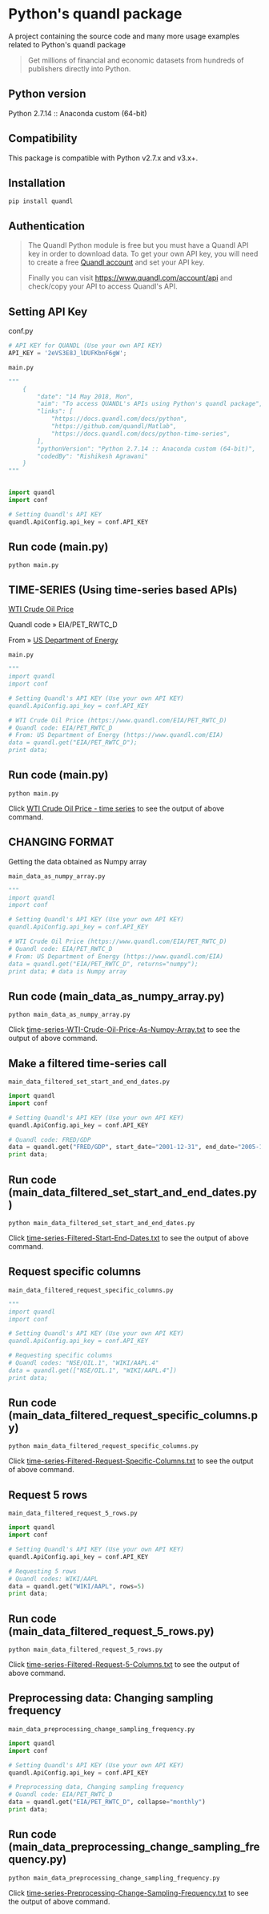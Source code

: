 # Python's quandl package

A project containing the source code and many more usage examples related to Python's quandl package

> Get millions of financial and economic datasets from hundreds of publishers directly into Python.

## Python version

Python 2.7.14 :: Anaconda custom (64-bit)

## Compatibility

This package is compatible with Python v2.7.x and v3.x+.

## Installation 

`pip install quandl`

## Authentication

> The Quandl Python module is free but you must have a Quandl API key in order to download data. To get your own API key, you will need to create a free [Quandl account](https://www.quandl.com/users/login) and set your API key.
>
> Finally you can visit https://www.quandl.com/account/api and check/copy your API to access Quandl's API.

## Setting API Key

conf.py
```python
# API KEY for QUANDL (Use your own API KEY)
API_KEY = '2eVS3E8J_lDUFKbnF6gW';
```

`main.py`
```python
"""
	{
		"date": "14 May 2018, Mon",
		"aim": "To access QUANDL's APIs using Python's quandl package",
		"links": [
			"https://docs.quandl.com/docs/python",
			"https://github.com/quandl/Matlab",
			"https://docs.quandl.com/docs/python-time-series",
		],
		"pythonVersion": "Python 2.7.14 :: Anaconda custom (64-bit)",
		"codedBy": "Rishikesh Agrawani"
	}
"""


import quandl 
import conf

# Setting Quandl's API KEY
quandl.ApiConfig.api_key = conf.API_KEY
```

## Run code (main.py)

`python main.py`

## TIME-SERIES (Using time-series based APIs)

[WTI Crude Oil Price](https://www.quandl.com/EIA/PET_RWTC_D)

Quandl code &raquo; EIA/PET_RWTC_D

From &raquo; [US Department of Energy](https://www.quandl.com/EIA)

`main.py`
```python
"""
import quandl 
import conf

# Setting Quandl's API KEY (Use your own API KEY)
quandl.ApiConfig.api_key = conf.API_KEY

# WTI Crude Oil Price (https://www.quandl.com/EIA/PET_RWTC_D)
# Quandl code: EIA/PET_RWTC_D
# From: US Department of Energy (https://www.quandl.com/EIA)
data = quandl.get("EIA/PET_RWTC_D");
print data;
```

## Run code (main.py)

`python main.py`

Click [WTI Crude Oil Price - time series](../docs/output/time-series-WTI-Crude-Oil-Price.txt) to see the output of above command.

## CHANGING FORMAT
Getting the data obtained as Numpy array

`main_data_as_numpy_array.py`
```python
"""
import quandl 
import conf

# Setting Quandl's API KEY (Use your own API KEY)
quandl.ApiConfig.api_key = conf.API_KEY

# WTI Crude Oil Price (https://www.quandl.com/EIA/PET_RWTC_D)
# Quandl code: EIA/PET_RWTC_D
# From: US Department of Energy (https://www.quandl.com/EIA)
data = quandl.get("EIA/PET_RWTC_D", returns="numpy"); 
print data; # data is Numpy array
```

## Run code (main_data_as_numpy_array.py)

`python main_data_as_numpy_array.py`

Click [time-series-WTI-Crude-Oil-Price-As-Numpy-Array.txt](../docs/output/time-series-WTI-Crude-Oil-Price-As-Numpy-Array.txt) to see the output of above command.

## Make a filtered time-series call

`main_data_filtered_set_start_and_end_dates.py`
```python
import quandl 
import conf

# Setting Quandl's API KEY (Use your own API KEY)
quandl.ApiConfig.api_key = conf.API_KEY

# Quandl code: FRED/GDP
data = quandl.get("FRED/GDP", start_date="2001-12-31", end_date="2005-12-31");
print data; 
```

## Run code (main_data_filtered_set_start_and_end_dates.py)

`python main_data_filtered_set_start_and_end_dates.py`

Click [time-series-Filtered-Start-End-Dates.txt](../docs/output/time-series-Filtered-Start-End-Dates.txt) to see the output of above command.

## Request specific columns

`main_data_filtered_request_specific_columns.py`
```python
"""
import quandl 
import conf

# Setting Quandl's API KEY (Use your own API KEY)
quandl.ApiConfig.api_key = conf.API_KEY

# Requesting specific columns
# Quandl codes: "NSE/OIL.1", "WIKI/AAPL.4"
data = quandl.get(["NSE/OIL.1", "WIKI/AAPL.4"])
print data; 
```

## Run code (main_data_filtered_request_specific_columns.py)

`python main_data_filtered_request_specific_columns.py`

Click [time-series-Filtered-Request-Specific-Columns.txt](../docs/output/time-series-Filtered-Request-Specific-Columns.txt) to see the output of above command.

## Request 5 rows

`main_data_filtered_request_5_rows.py`
```python
import quandl 
import conf

# Setting Quandl's API KEY (Use your own API KEY)
quandl.ApiConfig.api_key = conf.API_KEY

# Requesting 5 rows
# Quandl codes: WIKI/AAPL
data = quandl.get("WIKI/AAPL", rows=5)
print data; 
```

## Run code (main_data_filtered_request_5_rows.py)

`python main_data_filtered_request_5_rows.py`

Click [time-series-Filtered-Request-5-Columns.txt](../docs/output/time-series-Filtered-Request-5-Columns.txt) to see the output of above command.

## Preprocessing data: Changing sampling frequency

`main_data_preprocessing_change_sampling_frequency.py`
```python
import quandl 
import conf

# Setting Quandl's API KEY (Use your own API KEY)
quandl.ApiConfig.api_key = conf.API_KEY

# Preprocessing data, Changing sampling frequency
# Quandl code: EIA/PET_RWTC_D
data = quandl.get("EIA/PET_RWTC_D", collapse="monthly")
print data; 
```

## Run code (main_data_preprocessing_change_sampling_frequency.py)

`python main_data_preprocessing_change_sampling_frequency.py`

Click [time-series-Preprocessing-Change-Sampling-Frequency.txt](../docs/output/time-series-Preprocessing-Change-Sampling-Frequency.txt) to see the output of above command.
